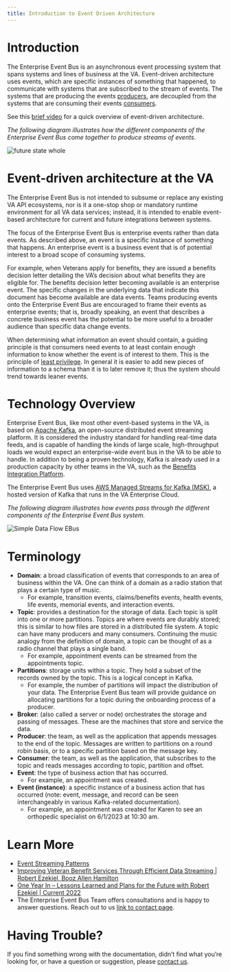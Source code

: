 ```yaml
---
title: Introduction to Event Driven Architecture
---
```


# Introduction
The Enterprise Event Bus is an asynchronous event processing system that spans systems and lines of business at the VA. Event-driven architecture uses events, which are specific instances of something that happened, to communicate with systems that are subscribed to the stream of events. The systems that are producing the events [producers](https://department-of-veterans-affairs.github.io/ves-event-bus-developer-portal/produce-events/), are decoupled from the systems that are consuming their events [consumers](https://department-of-veterans-affairs.github.io/ves-event-bus-developer-portal/consume-events/).

See this [brief video](https://www.youtube.com/watch?v=R6tUoxx2gVY) for a quick overview of event-driven architecture.

_The following diagram illustrates how the different components of the Enterprise Event Bus come together to produce streams of events._

![future state whole](https://github.com/department-of-veterans-affairs/ves-event-bus-developer-portal/assets/95644573/f0dfe62a-8509-459c-bd9a-074e0babb22b)


# Event-driven architecture at the VA
The Enterprise Event Bus is not intended to subsume or replace any existing VA API ecosystems, nor is it a one-stop shop or mandatory runtime environment for all VA data services; instead, it is intended to enable event-based architecture for current and future integrations between systems. 

The focus of the Enterprise Event Bus is enterprise events rather than data events. As described above, an event is a specific instance of something that happens. An enterprise event is a business event that is of potential interest to a broad scope of consuming systems. 

For example, when Veterans apply for benefits, they are issued a benefits decision letter detailing the VA’s decision about what benefits they are eligible for. The benefits decision letter becoming available is an enterprise event. The specific changes in the underlying data that indicate this document has become available are data events. Teams producing events onto the Enterprise Event Bus are encouraged to frame their events as enterprise events; that is, broadly speaking, an event that describes a concrete business event has the potential to be more useful to a broader audience than specific data change events. 

When determining what information an event should contain, a guiding principle is that consumers need events to at least contain enough information to know whether the event is of interest to them. This is the principle of [least privilege](https://www.okta.com/identity-101/minimum-access-policy/). In general it is easier to add new pieces of information to a schema than it is to later remove it; thus the system should trend towards leaner events.

#  Technology Overview
Enterprise Event Bus, like most other event-based systems in the VA, is based on [Apache Kafka](https://kafka.apache.org/), an open-source distributed event streaming platform. It is considered the industry standard for handling real-time data feeds, and is capable of handling the kinds of large scale, high-throughput loads we would expect an enterprise-wide event bus in the VA to be able to handle. In addition to being a proven technology, Kafka is already used in a production capacity by other teams in the VA, such as the [Benefits Integration Platform](https://confluence.devops.va.gov/pages/viewpage.action?spaceKey=VAExternal&title=Benefits+Integration+Events).

The Enterprise Event Bus uses [AWS Managed Streams for Kafka (MSK)](https://docs.aws.amazon.com/msk/index.html), a hosted version of Kafka that runs in the VA Enterprise Cloud. 

_The following diagram illustrates how events pass through the different components of the Enterprise Event Bus system._

![Simple Data Flow EBus](https://github.com/department-of-veterans-affairs/ves-event-bus-developer-portal/assets/95644573/1d02ea15-2520-4b28-b02a-1d9b9bfd5272)

# Terminology
* **Domain**: a broad classification of events that corresponds to an area of business within the VA. One can think of a domain as a radio station that plays a certain type of music. 
    * For example, transition events, claims/benefits events, health events, life events, memorial events, and interaction events.
* **Topic**: provides a destination for the storage of data. Each topic is split into one or more partitions. Topics are where events are durably stored; this is similar to how files are stored in a distributed file system. A topic can have many producers and many consumers. Continuing the music analogy from the definition of domain, a topic can be thought of as a radio channel that plays a single band. 
    * For example, appointment events can be streamed from the appointments topic. 
* **Partitions**: storage units within a topic. They hold a subset of the records owned by the topic. This is a logical concept in Kafka. 
    * For example, the number of partitions will impact the distribution of your data. The Enterprise Event Bus team will provide guidance on allocating partitions for a topic during the onboarding process of a producer. 
* **Broker**: (also called a server or node) orchestrates the storage and passing of messages. These are the machines that store and service the data.
* **Producer**: the team, as well as the application that appends messages to the end of the topic. Messages are written to partitions on a round robin basis, or to a specific partition based on the message key.
* **Consumer**: the team, as well as the application, that subscribes to the topic and reads messages according to topic, partition and offset.
* **Event**: the type of business action that has occurred.
    * For example, an appointment was created.
* **Event (instance)**: a specific instance of a business action that has occurred  (note: event, message, and record can be seen interchangeably in various Kafka-related documentation).
    * For example, an appointment was created for Karen to see an orthopedic specialist on 6/1/2023 at 10:30 am.

# Learn More
* [Event Streaming Patterns](https://developer.confluent.io/patterns/)
* [Improving Veteran Benefit Services Through Efficient Data Streaming | Robert Ezekiel, Booz Allen Hamilton](https://www.confluent.io/events/kafka-summit-americas-2021/improving-veteran-benefit-services-through-efficient-data-streaming/)
* [One Year In – Lessons Learned and Plans for the Future with Robert Ezekiel | Current 2022](https://www.confluent.io/resources/presentation/one-year-in-lessons-learned-and-plans-for-the-future/)
* The Enterprise Event Bus Team offers consultations and is happy to answer questions. Reach out to us [link to contact page](https://department-of-veterans-affairs.github.io/ves-event-bus-developer-portal/get-support/).

# Having Trouble?
If you find something wrong with the documentation, didn’t find what you’re looking for, or have a question or suggestion, please [contact us]((https://department-of-veterans-affairs.github.io/ves-event-bus-developer-portal/get-support/).).


